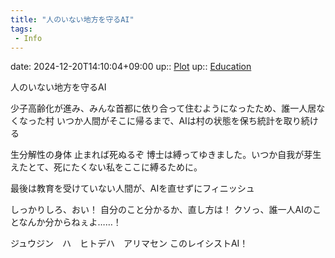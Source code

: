 ```yaml
---
title: "人のいない地方を守るAI"
tags:
 - Info
---
```


date: 2024-12-20T14:10:04+09:00
up:: [Plot](../Bar/Novel/Chaos/Plot.md)
up:: [Education](../Bar/Novel/Topics/Education.md)

人のいない地方を守るAI

少子高齢化が進み、みんな首都に依り合って住むようになったため、誰一人居なくなった村
いつか人間がそこに帰るまで、AIは村の状態を保ち統計を取り続ける

生分解性の身体
止まれば死ぬるぞ
博士は縛ってゆきました。いつか自我が芽生えたとて、死にたくない私をここに縛るために。

最後は教育を受けていない人間が、AIを直せずにフィニッシュ

しっかりしろ、おい！
自分のこと分かるか、直し方は！
クソっ、誰一人AIのことなんか分からねぇよ……！



ジュウジン　ハ　ヒトデハ　アリマセン
このレイシストAI！